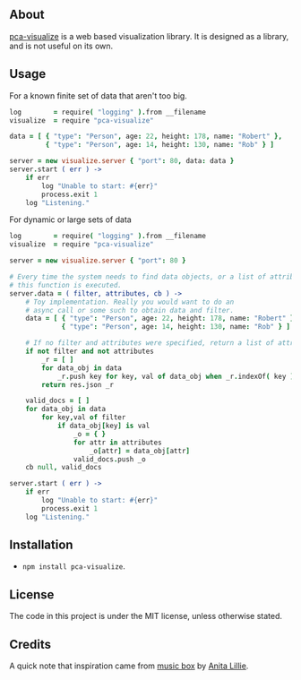 ## About
[pca-visualize](https://github.com/argylemachine/pca-visualize) is a web based visualization library. It is designed as a library, and is not useful on its own.

## Usage

For a known finite set of data that aren't too big.
```coffeescript
log        = require( "logging" ).from __filename
visualize  = require "pca-visualize"

data = [ { "type": "Person", age: 22, height: 178, name: "Robert" },
         { "type": "Person", age: 14, height: 130, name: "Rob" } ]

server = new visualize.server { "port": 80, data: data }
server.start ( err ) ->
	if err
		log "Unable to start: #{err}"
		process.exit 1
	log "Listening."
```

For dynamic or large sets of data
```coffeescript
log        = require( "logging" ).from __filename
visualize  = require "pca-visualize"

server = new visualize.server { "port": 80 }

# Every time the system needs to find data objects, or a list of attributes
# this function is executed. 
server.data = ( filter, attributes, cb ) ->
	# Toy implementation. Really you would want to do an 
	# async call or some such to obtain data and filter.
	data = [ { "type": "Person", age: 22, height: 178, name: "Robert" },
             { "type": "Person", age: 14, height: 130, name: "Rob" } ]

	# If no filter and attributes were specified, return a list of attributes.
	if not filter and not attributes
		_r = [ ]
		for data_obj in data
			_r.push key for key, val of data_obj when _r.indexOf( key ) < 0
		return res.json _r

	valid_docs = [ ]
	for data_obj in data
		for key,val of filter
			if data_obj[key] is val
				_o = { }
				for attr in attributes
					_o[attr] = data_obj[attr]
				valid_docs.push _o
	cb null, valid_docs

server.start ( err ) ->
	if err
		log "Unable to start: #{err}"
		process.exit 1
	log "Listening."
```
## Installation
 * `npm install pca-visualize`.

## License
The code in this project is under the MIT license, unless otherwise stated.

## Credits
A quick note that inspiration came from [music box](http://thesis.flyingpudding.com) by [Anita Lillie](http://flyingpudding.com/).
